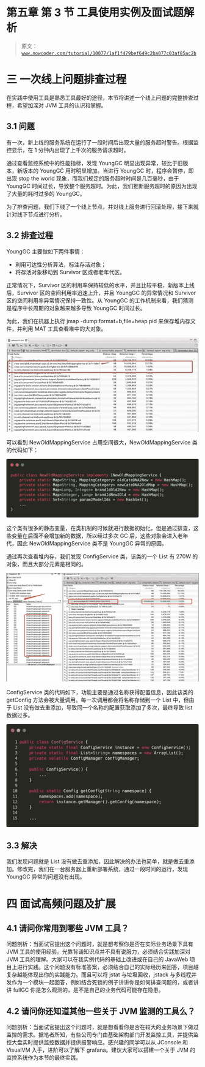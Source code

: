 # 第五章 第 3 节 工具使用实例及面试题解析

> 原文：[`www.nowcoder.com/tutorial/10077/1af1f479bef649c2ba077c03af85ac2b`](https://www.nowcoder.com/tutorial/10077/1af1f479bef649c2ba077c03af85ac2b)

# 三 一次线上问题排查过程

在实践中使用工具是熟悉工具最好的途径，本节将讲述一个线上问题的完整排查过程，希望加深对 JVM 工具的认识和掌握。

## 3.1 问题

有一次，新上线的服务系统在运行了一段时间后出现大量的服务超时警告。根据监控显示，在 1 分钟内出现了上千次的服务请求超时。

通过查看监控系统中的性能指标，发现 YoungGC 明显出现异常，较比于旧版本，新版本的 YoungGC 用时明显增加。当进行 YoungGC 时，程序会暂停，即出现 stop the world 现象，而我们规定的服务超时时间是几百毫秒，由于 YoungGC 时间过长，导致整个服务超时。为此，我们推断服务超时的原因为出现了大量的耗时过多的 YoungGC。

为了排查问题，我们下线了一个线上节点，并对线上服务进行回滚处理，接下来就针对线下节点进行分析。

## 3.2 排查过程

YoungGC 主要做如下两件事情：

*   利用可达性分析算法，标注存活对象；
*   将存活对象移动到 Survivor 区或者老年代区。

正常情况下，Survivor 区的利用率保持较低的水平，并且比较平稳，新版本上线后，Survivor 区的空间利用率迅速上升，并且 YoungGC 的异常情况和 Survivor 区的空间利用率异常情况保持一致性。从 YoungGC 的工作机制来看，我们猜测是程序中长周期的对象越来越多导致 YoungGC 时间过长。

为此，我们在机器上执行 jmap -dump:format=b,file=heap pid 来保存堆内存文件，并利用 MAT 工具查看堆中的大对象。

![image](img/e55b60de9730d7f04485d554d90054c3.png)

可以看到 NewOldMappingService 占用空间很大，NewOldMappingService 类的代码如下：

![image](img/73c141c930c78e5a48c9432c1b9bded9.png)

这个类有很多的静态变量，在类机制的时候就进行数据初始化，但是通过排查，这些变量在后面不会增加新的数据，所以经过多次 GC 后，这些对象会进入老年代，因此 NewOldMappingService 类不是 YoungGC 异常的原因。

通过再次查看堆内存，我们发现 ConfigService 类，该类的一个 List 有 270W 的对象，而且大部分元素是相同的。

![image](img/4cb9b999f599d06164350f646ce713da.png)

ConfigService 类的代码如下，功能主要是通过名称获得配置信息，因此该类的 getConfig 方法会被大量调用。每一次调用都会将名称存储到一个 List 中，但由于 List 没有做去重添加，导致同一个名称的配置获取添加了多次，最终导致 list 数据过多。

![image](img/b7fe128a1232323b9cbff938a0a3d2e4.png)

## 3.3 解决

我们发现问题就是 List 没有做去重添加，因此解决的办法也简单，就是做去重添加。修改完，我们在一台服务器上重新部署系统，通过一段时间的运行，发现 YoungGC 异常的问题没有出现。

# 四 面试高频问题及扩展

## 4.1 请问你常用到哪些 JVM 工具？

问题剖析：当面试官提出这个问题时，就是想考察你是否在实际业务场景下具有 JVM 工具的使用经验。光靠背诵知识点并不具有说服力，必须结合实践加深对 JVM 工具的理解。大家可以在我实例代码的基础上改进或在自己的 JavaWeb 项目上进行实践。这个问题没有标准答案，必须结合自己的实际经历来回答，项目越复杂越能体现出你的实践能力。而且可以将 jstat 与垃圾回收，jstack 与多线程并发作为一个模块一起回答，例如结合死锁的例子讲讲你是如何排查问题的，或者讲讲 fullGC 你是怎么观测的，是不是自己的业务代码可能存在隐患。

## 4.2 请问你还知道其他一些关于 JVM 监测的工具么？

问题剖析：当面试官提出这个问题时，就是想看看你是否在较大的业务场景下做过监控的需求。据笔者所知，有些公司专门由基础架构部门开发监控工具，并提供监控大盘实时提供监控数据并提供报警响应。感兴趣的同学可以从 JConsole 和 VisualVM 入手，进阶可以了解下 grafana。建议大家可以搭建一个关于 JVM 的监控系统作为本节的最终实践。